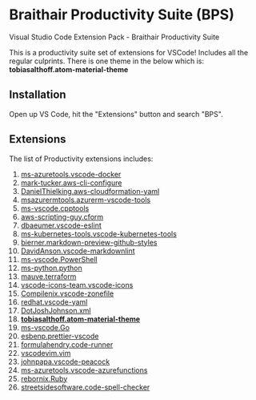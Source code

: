 # Braithair Productivity Suite (BPS)

Visual Studio Code Extension Pack - Braithair Productivity Suite

This is a productivity suite set of extensions for VSCode! Includes all the regular culprints. There is one theme in the below which is: **tobiasalthoff.atom-material-theme**

## Installation

Open up VS Code, hit the "Extensions" button and search "BPS".

## Extensions

The list of Productivity extensions includes:

1. [ms-azuretools.vscode-docker](https://marketplace.visualstudio.com/items?itemName=ms-azuretools.vscode-docker)
2. [mark-tucker.aws-cli-configure](https://marketplace.visualstudio.com/items?itemName=mark-tucker.aws-cli-configure)
3. [DanielThielking.aws-cloudformation-yaml](https://marketplace.visualstudio.com/items?itemName=DanielThielking.aws-cloudformation-yaml)
4. [msazurermtools.azurerm-vscode-tools](https://marketplace.visualstudio.com/items?itemName=msazurermtools.azurerm-vscode-tools)
5. [ms-vscode.cpptools](https://marketplace.visualstudio.com/items?itemName=ms-vscode.cpptools)
6. [aws-scripting-guy.cform](https://marketplace.visualstudio.com/items?itemName=aws-scripting-guy.cform)
7. [dbaeumer.vscode-eslint](https://marketplace.visualstudio.com/items?itemName=dbaeumer.vscode-eslint)
8. [ms-kubernetes-tools.vscode-kubernetes-tools](https://marketplace.visualstudio.com/items?itemName=ms-kubernetes-tools.vscode-kubernetes-tools)
9. [bierner.markdown-preview-github-styles](https://marketplace.visualstudio.com/items?itemName=bierner.markdown-preview-github-styles)
10. [DavidAnson.vscode-markdownlint](https://marketplace.visualstudio.com/items?itemName=DavidAnson.vscode-markdownlint)
11. [ms-vscode.PowerShell](https://marketplace.visualstudio.com/items?itemName=ms-vscode.PowerShell)
12. [ms-python.python](https://marketplace.visualstudio.com/items?itemName=ms-python.python)
13. [mauve.terraform](https://marketplace.visualstudio.com/items?itemName=mauve.terraform)
14. [vscode-icons-team.vscode-icons](https://marketplace.visualstudio.com/items?itemName=vscode-icons-team.vscode-icons)
15. [Compilenix.vscode-zonefile](https://marketplace.visualstudio.com/items?itemName=Compilenix.vscode-zonefile)
16. [redhat.vscode-yaml](https://marketplace.visualstudio.com/items?itemName=redhat.vscode-yaml)
17. [DotJoshJohnson.xml](https://marketplace.visualstudio.com/items?itemName=DotJoshJohnson.xml)
18. [**tobiasalthoff.atom-material-theme**](https://marketplace.visualstudio.com/items?itemName=tobiasalthoff.atom-material-theme)
19. [ms-vscode.Go](https://marketplace.visualstudio.com/items?itemName=ms-vscode.Go)
20. [esbenp.prettier-vscode](https://marketplace.visualstudio.com/items?itemName=vscode-icons-team.vscode-icons)
21. [formulahendry.code-runner](https://marketplace.visualstudio.com/items?itemName=formulahendry.code-runner)
22. [vscodevim.vim](https://marketplace.visualstudio.com/items?itemName=vscodevim.vim)
23. [johnpapa.vscode-peacock](https://marketplace.visualstudio.com/items?itemName=johnpapa.vscode-peacock)
24. [ms-azuretools.vscode-azurefunctions](https://marketplace.visualstudio.com/items?itemName=ms-azuretools.vscode-azurefunctions)
25. [rebornix.Ruby](https://marketplace.visualstudio.com/items?itemName=rebornix.Ruby)
26. [streetsidesoftware.code-spell-checker](https://marketplace.visualstudio.com/items?itemName=streetsidesoftware.code-spell-checker)
